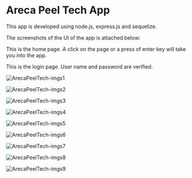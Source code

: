 # Areca Peel Tech App

This app is developed using node.js, express.js and sequelize.

The screenshots of the UI of the app is attached below:

This is the home page. A click on the page or a press of enter key will take you into the app.

This is the login page. User name and password are verified.


![ArecaPeelTech-imgs1](https://user-images.githubusercontent.com/58632626/152818654-d070cc2c-c20d-48e5-a82e-8b938edae146.png)

![ArecaPeelTech-imgs2](https://user-images.githubusercontent.com/58632626/152818685-11a05965-4fdb-4a90-a9f4-4246fcbc029f.png)

![ArecaPeelTech-imgs3](https://user-images.githubusercontent.com/58632626/152818715-45f8c337-2171-4ab4-a888-c6a4ab587467.png)

![ArecaPeelTech-imgs4](https://user-images.githubusercontent.com/58632626/152818738-cf17d481-f973-43f2-8b46-c9cd2951ad1c.png)

![ArecaPeelTech-imgs5](https://user-images.githubusercontent.com/58632626/152818786-4a49addb-a3fb-4968-9e7d-09284ba0e483.png)

![ArecaPeelTech-imgs6](https://user-images.githubusercontent.com/58632626/152818813-b9a0a1aa-903d-4920-8df8-24a20af353f9.png)

![ArecaPeelTech-imgs7](https://user-images.githubusercontent.com/58632626/152818874-367942f5-e6b6-4277-b2f8-54121a231b2a.png)

![ArecaPeelTech-imgs8](https://user-images.githubusercontent.com/58632626/152818906-3a6872ca-ce64-4e26-8574-39837a9d1987.png)

![ArecaPeelTech-imgs9](https://user-images.githubusercontent.com/58632626/152818934-971c5e82-cffc-4510-aa3d-0108dcb81a4b.png)
